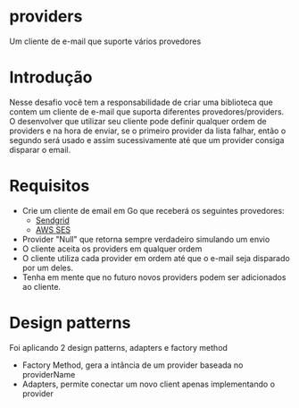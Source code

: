 # providers
Um cliente de e-mail que suporte vários provedores

# Introdução
Nesse desafio você tem a responsabilidade de criar uma biblioteca que contem um cliente de e-mail que suporta diferentes provedores/providers. O desenvolver que utilizar seu cliente pode definir qualquer ordem de providers e na hora de enviar, se o primeiro provider da lista falhar, então o segundo será usado e assim sucessivamente até que um provider consiga disparar o email.

# Requisitos
- Crie um cliente de email em Go que receberá os seguintes provedores:
    - [Sendgrid](https://github.com/sendgrid/sendgrid-go)
    - [AWS SES](https://docs.aws.amazon.com/sdk-for-go/v1/developer-guide/using-ses-with-go-sdk.html)
- Provider "Null" que retorna sempre verdadeiro simulando um envio
- O cliente aceita os providers em qualquer ordem
- O cliente utiliza cada provider em ordem até que o e-mail seja disparado por um deles.
- Tenha em mente que no futuro novos providers podem ser adicionados ao cliente.

# Design patterns
Foi aplicando 2 design patterns, adapters e factory method
- Factory Method, gera a intância de um provider baseada no providerName
- Adapters, permite conectar um novo client apenas implementando o provider
